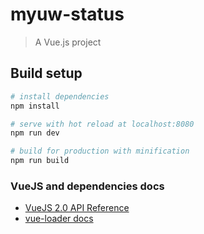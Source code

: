 # myuw-status

> A Vue.js project

## Build setup

``` bash
# install dependencies
npm install

# serve with hot reload at localhost:8080
npm run dev

# build for production with minification
npm run build
```

### VueJS and dependencies docs

- [VueJS 2.0 API Reference](https://vuejs.org/v2/api/)
- [vue-loader docs](http://vuejs.github.io/vue-loader)
